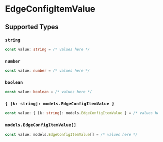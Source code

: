 # EdgeConfigItemValue


## Supported Types

### `string`

```typescript
const value: string = /* values here */
```

### `number`

```typescript
const value: number = /* values here */
```

### `boolean`

```typescript
const value: boolean = /* values here */
```

### `{ [k: string]: models.EdgeConfigItemValue }`

```typescript
const value: { [k: string]: models.EdgeConfigItemValue } = /* values here */
```

### `models.EdgeConfigItemValue[]`

```typescript
const value: models.EdgeConfigItemValue[] = /* values here */
```

